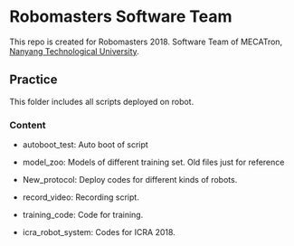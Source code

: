 # Robomasters Software Team

This repo is created for Robomasters 2018. Software Team of MECATron, [Nanyang Technological University](http://www.ntu.edu.sg).

## Practice

This folder includes all scripts deployed on robot.

### Content

- autoboot_test: Auto boot of script 

- model_zoo: Models of different training set. Old files just for reference

- New_protocol: Deploy codes for different kinds of robots.

- record_video: Recording script. 

- training_code: Code for training.

- icra_robot_system: Codes for ICRA 2018.
